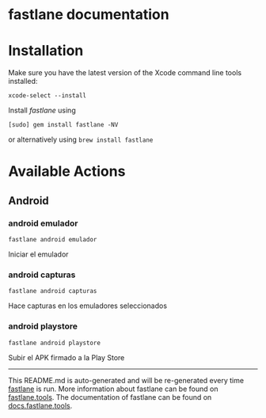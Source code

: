 fastlane documentation
================
# Installation

Make sure you have the latest version of the Xcode command line tools installed:

```
xcode-select --install
```

Install _fastlane_ using
```
[sudo] gem install fastlane -NV
```
or alternatively using `brew install fastlane`

# Available Actions
## Android
### android emulador
```
fastlane android emulador
```
Iniciar el emulador
### android capturas
```
fastlane android capturas
```
Hace capturas en los emuladores seleccionados
### android playstore
```
fastlane android playstore
```
Subir el APK firmado a la Play Store

----

This README.md is auto-generated and will be re-generated every time [fastlane](https://fastlane.tools) is run.
More information about fastlane can be found on [fastlane.tools](https://fastlane.tools).
The documentation of fastlane can be found on [docs.fastlane.tools](https://docs.fastlane.tools).
